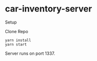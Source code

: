 # car-inventory-server

Setup

Clone Repo
```
yarn install
yarn start
```

Server runs on port 1337.
